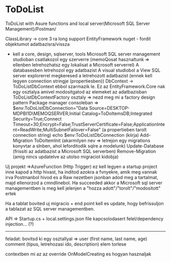 # ToDoList
ToDoList with Asure functions and local server(Microsoft SQL Server Management)/Postman/

ClassLibrary -> core 3 ra long support
EntityFramework nuget - fordit objektumot adatbazisra/vissza
 - kell a core, design, sqlserver, tools
Microsoft SQL server management studioban csatlakozol egy szerverre (memoQosat hasznaltunk => ellenben letrehozhatsz egy lokalisat a Microsoft serverrel)
A databasesben letrehozol egy adatbazist
A visual studiobol a View SQL server explorerrel megkeresed a letrehozott adatbazist (ennek kell legyen connection stringje (propertiesben))
DbContext -> ToDoListDbContext ebbol szarmazik le. Ez az EntityFramework.Core nak egy osztalya amivel modositgatod az elemeket az adatbazisban
ToDoListDbContextFactory osztaly => nezd meg mi a factory design pattern
Package manager consoleban =>
	$env:ToDoListDbConnection="Data Source=DESKTOP-MDPBI1D\MEMOQSERVER;Initial Catalog=ToDoItemsDB;Integrated Security=True;Connect Timeout=30;Encrypt=False;TrustServerCertificate=False;ApplicationIntent=ReadWrite;MultiSubnetFailover=False" (a propertieben tarolt connection string)
	echo $env:ToDoListDbConnection (kiirja)
	Add-Migration ToDoItemInit (akarmilyen nev => letrejon egy migrations konyvtar a slnben, ahol leforditodik sqlre a modelunk)
	Update-Database (frissiti az adatbazist a Microsoft SQL serverben)
	Remove-Migration (amig nincs updatelve az utolso migraciot kidobja)

Uj projekt =>AzureFunction (Http Trigger)
	ez kell legyen a startup project
	inne kapod a http hivast, ha inditod azokra a fvnyekre, amik meg vannak irva
	Postmanbol hivod es a Raw nezetben jsonban adod meg a tartalmat, majd ellenorzod a cmndlinebol. Ha succeeded akkor a Microsoft sql server managementben is meg kell jelenjen a "hozza adott"/"torolt"/"modositott" ertek
	
Ha a tablat bovited uj migracio + end point kell es update, hogy befrissuljon a tablazat az SQL server managementben.

API => Startup.cs + local.settings.json file kapcsolodasert felel/dependency injection... (?)
____
feladat:
bovitsd ki egy osztallyal => user (first name, last name, age)
							 comment (tipus, letrehozasi ido, description)
							 elem torlese

contextben mi az az override OnModelCreating es hogyan hasznaljak
